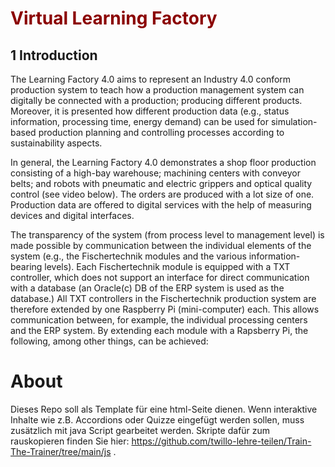 <h1 style="color:#8b0000">Virtual Learning Factory</h1>

<h2>1 Introduction</h2>

The Learning Factory 4.0 aims to represent an Industry 4.0 conform production system to teach how a production management system can digitally be connected with a production; producing different products. Moreover, it is presented how different production data (e.g., status information, processing time, energy demand) can be used for simulation-based production planning and controlling processes according to sustainability aspects.

In general, the Learning Factory 4.0 demonstrates a shop floor production consisting of a high-bay warehouse; machining centers with conveyor belts; and robots with pneumatic and electric grippers and optical quality control (see video below). The orders are produced with a lot size of one. Production data are offered to digital services with the help of measuring devices and digital interfaces.

The transparency of the system (from process level to management level) is made possible by communication between the individual elements of the system (e.g., the Fischertechnik modules and the various information-bearing levels). Each Fischertechnik module is equipped with a TXT controller, which does not support an interface for direct communication with a database (an Oracle(c) DB of the ERP system is used as the database.) All TXT controllers in the Fischertechnik production system are therefore extended by one Raspberry Pi (mini-computer) each. This allows communication between, for example, the individual processing centers and the ERP system. By extending each module with a Rapsberry Pi, the following, among other things, can be achieved:

# About

Dieses Repo soll als Template für eine html-Seite dienen. Wenn interaktive Inhalte wie z.B. Accordions oder Quizze eingefügt werden sollen, muss zusätzlich mit java Script gearbeitet werden. Skripte dafür zum rauskopieren finden Sie hier: https://github.com/twillo-lehre-teilen/Train-The-Trainer/tree/main/js .
